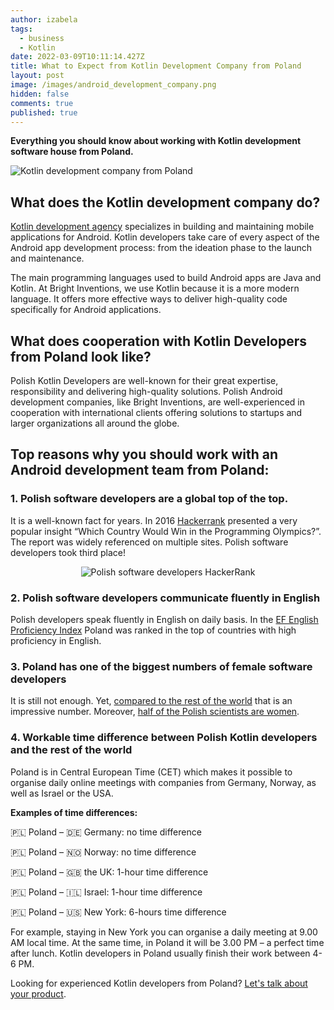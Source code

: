 ```yaml
---
author: izabela
tags:
  - business
  - Kotlin
date: 2022-03-09T10:11:14.427Z
title: What to Expect from Kotlin Development Company from Poland
layout: post
image: /images/android_development_company.png
hidden: false
comments: true
published: true
---
```

**Everything you should know about working with Kotlin development software house from Poland.**

![Kotlin development company from Poland](/images/android_development_company.png)

## What does the Kotlin development company do?

[Kotlin development agency](/our-areas/mobile-app-development) specializes in building and maintaining mobile applications for Android. Kotlin developers take care of every aspect of the Android app development process: from the ideation phase to the launch and maintenance. 

The main programming languages used to build Android apps are Java and Kotlin. At Bright Inventions, we use Kotlin because it is a more modern language. It offers more effective ways to deliver high-quality code specifically for Android applications.

## What does cooperation with Kotlin Developers from Poland look like?

Polish Kotlin Developers are well-known for their great expertise, responsibility and delivering high-quality solutions. Polish Android development companies, like Bright Inventions, are well-experienced in cooperation with international clients offering solutions to startups and larger organizations all around the globe.

## Top reasons why you should work with an Android development team from Poland:

### 1. Polish software developers are a global top of the top.

It is a well-known fact for years. In 2016 [Hackerrank](https://blog.hackerrank.com/which-country-would-win-in-the-programming-olympics/) presented a very popular insight “Which Country Would Win in the Programming Olympics?”. The report was widely referenced on multiple sites. Polish software developers took third place!

<center>

![Polish software developers HackerRank](/images/hackerrank_polish_developers.png)

</center>

### 2. Polish software developers communicate fluently in English

Polish developers speak fluently in English on daily basis. In the [EF English Proficiency Index](https://www.ef.com/assetscdn/WIBIwq6RdJvcD9bc8RMd/cefcom-epi-site/reports/2021/ef-epi-2021-english.pdf) Poland was ranked in the top of countries with high proficiency in English.

### 3. Poland has one of the biggest numbers of female software developers

It is still not enough. Yet, [compared to the rest of the world](https://blog.hackerrank.com/which-countries-have-the-most-skilled-female-developers/) that is an impressive number. Moreover, [half of the Polish scientists are women](https://www.thefirstnews.com/article/breaking-the-glass-ceiling-when-it-comes-to-science-polish-women-are-on-the-up-10422).

### 4. Workable time difference between Polish Kotlin developers and the rest of the world

Poland is in Central European Time (CET) which makes it possible to organise daily online meetings with companies from Germany, Norway, as well as Israel or the USA.

**Examples of time differences:**

🇵🇱  Poland – 🇩🇪 Germany: no time difference

🇵🇱  Poland – 🇳🇴 Norway: no time difference

🇵🇱  Poland – 🇬🇧  the UK: 1-hour time difference

🇵🇱  Poland – 🇮🇱 Israel: 1-hour time difference

🇵🇱  Poland – 🇺🇸 New York: 6-hours time difference

For example, staying in New York you can organise a daily meeting at 9.00 AM local time. At the same time, in Poland it will be 3.00 PM – a perfect time after lunch. Kotlin developers in Poland usually finish their work between 4-6 PM.



Looking for experienced Kotlin developers from Poland? [Let's talk about your product](/start-project).